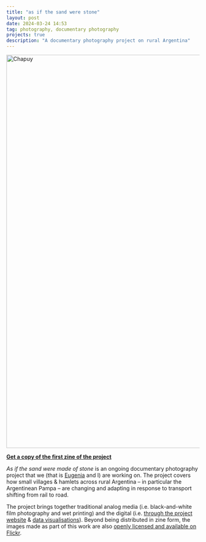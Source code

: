 ```yaml
---
title: "as if the sand were stone"
layout: post
date: 2024-03-24 14:53
tag: photography, documentary photography 
projects: true
description: "A documentary photography project on rural Argentina"
---
```


<a data-flickr-embed="true" href="https://www.flickr.com/photos/gedankenstuecke/53595740604/in/album-72177720315528303/" title="Chapuy"><img src="https://live.staticflickr.com/65535/53595740604_8937c6465e_b.jpg" width="1024" alt="Chapuy"/></a><script async src="//embedr.flickr.com/assets/client-code.js" charset="utf-8"></script>

[**Get a copy of the first zine of the project**](https://ko-fi.com/s/e7f813d3e6)

_As if the sand were made of stone_ is an ongoing documentary photography project that we (that is [Eugenia](https://www.ecovernton.info/) and I) are working on. The project covers how small villages & hamlets across rural Argentina – in particular the Argentinean Pampa – are changing and adapting in response to transport shifting from rail to road. 

The project brings together traditional analog media (i.e. black-and-white film photography and wet printing) and the digital (i.e. [through the project website](https://asifthesand.photos/) & [data visualisations](https://tzovar.as/rayshading-argentina/)). Beyond being distributed in zine form, the images made as part of this work are also [openly licensed and available on Flickr](https://flickr.com/photos/gedankenstuecke/albums/72177720315528303). 